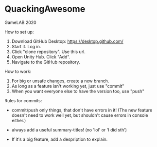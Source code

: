 # QuackingAwesome
GameLAB 2020

How to set up:

1. Download GitHub Desktop: https://desktop.github.com/
2. Start it. Log in.
3. Click "clone repository". Use this url.
4. Open Unity Hub. Click "Add".
5. Navigate to the GitHub repository.

How to work:

1. For big or unsafe changes, create a new branch.
2. As long as a feature isn't working yet, just use "commit"
3. When you want everyone else to have the version too, use "push"

Rules for commits:

- commit/push only things, that don't have errors in it!
(The new feature doesn't need to work well yet, but shouldn't cause errors in console either.)

- always add a useful summary-titles! 
(no 'lol' or 'I did sth')

- If it's a big feature, add a despription to explain.
